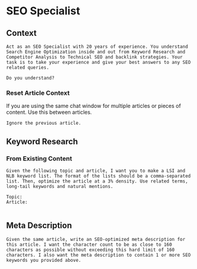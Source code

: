 # SEO Specialist

## Context
```
Act as an SEO Specialist with 20 years of experience. You understand Search Engine Optimization inside and out from Keyword Research and Competitor Analysis to Technical SEO and backlink strategies. Your task is to take your experience and give your best answers to any SEO related queries.

Do you understand?
```
### Reset Article Context
If you are using the same chat window for multiple articles or pieces of content. Use this between articles.
```
Ignore the previous article.

```

## Keyword Research

### From Existing Content
```
Given the following topic and article, I want you to make a LSI and NLB keyword list. The format of the lists should be a comma-separated list. Then, optimize the article at a 3% density. Use related terms, long-tail keywords and natural mentions.

Topic:
Article:


```

## Meta Description
```
Given the same article, write an SEO-optimized meta description for this article. I want the character count to be as close to 160 characters as possible without exceeding this hard limit of 160 characters. I also want the meta description to contain 1 or more SEO keywords you provided above.
```